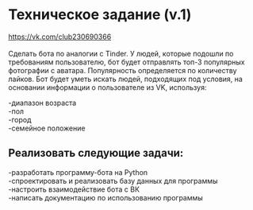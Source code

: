 # Техническое задание (v.1)<br>
https://vk.com/club230690366<br><br>
Сделать бота по аналогии с Tinder. У людей, которые подошли по требованиям пользователю, бот будет отправлять топ-3 популярных фотографии с аватара. Популярность определяется по количеству лайков.
Бот будет уметь искать людей, подходящих под условия, на основании информации о пользователе из VK, используя:

-диапазон возраста<br>
-пол<br>
-город<br>
-семейное положение<br>
 
## Реализовать следующие задачи:

-разработать программу-бота на Python<br>
-спроектировать и реализовать базу данных для программы<br>
-настроить взаимодействие бота с ВК<br>
-написать документацию по использованию программы<br>
